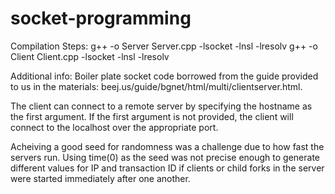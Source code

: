 # socket-programming

Compilation Steps:
g++ -o Server Server.cpp -lsocket -lnsl -lresolv
g++ -o Client Client.cpp -lsocket -lnsl -lresolv

Additional info:
Boiler plate socket code borrowed from the guide provided to us in the materials: beej.us/guide/bgnet/html/multi/clientserver.html.

The client can connect to a remote server by specifying the hostname as the first argument. If the first argument is not provided, the client will connect to the localhost over the appropriate port.

Acheiving a good seed for randomness was a challenge due to how fast the servers run. Using time(0) as the seed was not precise enough to generate different values for IP and transaction ID if clients or child forks in the server were started immediately after one another. 

